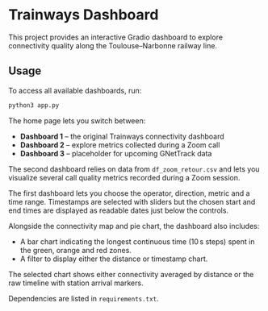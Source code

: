 # Trainways Dashboard

This project provides an interactive Gradio dashboard to explore connectivity quality along the Toulouse–Narbonne railway line.

## Usage

To access all available dashboards, run:

```bash
python3 app.py
```

The home page lets you switch between:

- **Dashboard 1** – the original Trainways connectivity dashboard
- **Dashboard 2** – explore metrics collected during a Zoom call
- **Dashboard 3** – placeholder for upcoming GNetTrack data

The second dashboard relies on data from `df_zoom_retour.csv` and lets you
visualize several call quality metrics recorded during a Zoom session.

The first dashboard lets you choose the operator, direction, metric and a time range. Timestamps are selected with sliders but the chosen start and end times are displayed as readable dates just below the controls.

Alongside the connectivity map and pie chart, the dashboard also includes:

- A bar chart indicating the longest continuous time (10 s steps) spent in the green, orange and red zones.
- A filter to display either the distance or timestamp chart.

The selected chart shows either connectivity averaged by distance or the raw timeline with station arrival markers.

Dependencies are listed in `requirements.txt`.
